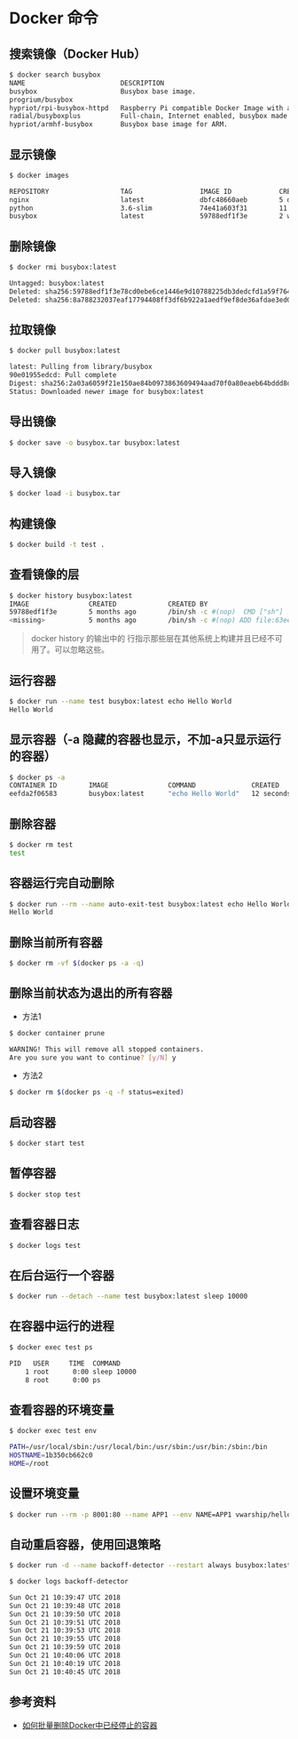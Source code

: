 # Docker 命令

## 搜索镜像（Docker Hub）
``` bash
$ docker search busybox
NAME                        DESCRIPTION                                     STARS               OFFICIAL            AUTOMATED
busybox                     Busybox base image.                             1381                [OK]                
progrium/busybox                                                            68                                      [OK]
hypriot/rpi-busybox-httpd   Raspberry Pi compatible Docker Image with a …   44                                      
radial/busyboxplus          Full-chain, Internet enabled, busybox made f…   20                                      [OK]
hypriot/armhf-busybox       Busybox base image for ARM.                     9                                       
```

## 显示镜像
```bash
$ docker images

REPOSITORY                  TAG                 IMAGE ID            CREATED             SIZE
nginx                       latest              dbfc48660aeb        5 days ago          109MB
python                      3.6-slim            74e41a603f31        11 days ago         138MB
busybox                     latest              59788edf1f3e        2 weeks ago         1.15MB
```

## 删除镜像
```bash
$ docker rmi busybox:latest

Untagged: busybox:latest
Deleted: sha256:59788edf1f3e78cd0ebe6ce1446e9d10788225db3dedcfd1a59f764bad2b2690
Deleted: sha256:8a788232037eaf17794408ff3df6b922a1aedf9ef8de36afdae3ed0b0381907b
```

## 拉取镜像
```bash
$ docker pull busybox:latest

latest: Pulling from library/busybox
90e01955edcd: Pull complete 
Digest: sha256:2a03a6059f21e150ae84b0973863609494aad70f0a80eaeb64bddd8d92465812
Status: Downloaded newer image for busybox:latest
```

## 导出镜像
```bash
$ docker save -o busybox.tar busybox:latest
```

## 导入镜像
```bash
$ docker load -i busybox.tar 
```

## 构建镜像
```bash
$ docker build -t test .
```

## 查看镜像的层
```bash
$ docker history busybox:latest
IMAGE               CREATED             CREATED BY                                      SIZE                COMMENT
59788edf1f3e        5 months ago        /bin/sh -c #(nop)  CMD ["sh"]                   0B                  
<missing>           5 months ago        /bin/sh -c #(nop) ADD file:63eebd629a5f7558c…   1.15MB              
```
  > docker history 的输出中的 <missing> 行指示那些层在其他系统上构建并且已经不可用了。可以忽略这些。

## 运行容器
```bash
$ docker run --name test busybox:latest echo Hello World
Hello World
```

## 显示容器（-a 隐藏的容器也显示，不加-a只显示运行的容器）
```bash
$ docker ps -a
CONTAINER ID        IMAGE               COMMAND              CREATED             STATUS                      PORTS               NAMES
eefda2f06583        busybox:latest      "echo Hello World"   12 seconds ago      Exited (0) 11 seconds ago                       test
```

## 删除容器
```bash
$ docker rm test
test
```

## 容器运行完自动删除
```bash 
$ docker run --rm --name auto-exit-test busybox:latest echo Hello World
Hello World
```

## 删除当前所有容器
```bash
$ docker rm -vf $(docker ps -a -q)
```

## 删除当前状态为退出的所有容器
* 方法1
```bash
$ docker container prune

WARNING! This will remove all stopped containers.
Are you sure you want to continue? [y/N] y
```

* 方法2
```bash
$ docker rm $(docker ps -q -f status=exited)
```

## 启动容器
```bash
$ docker start test
```

## 暂停容器
```bash
$ docker stop test
```

## 查看容器日志
```bash
$ docker logs test
```

## 在后台运行一个容器
```bash
$ docker run --detach --name test busybox:latest sleep 10000
```

## 在容器中运行的进程
```bash
$ docker exec test ps

PID   USER     TIME  COMMAND
    1 root      0:00 sleep 10000
    8 root      0:00 ps
```

## 查看容器的环境变量
```bash
$ docker exec test env

PATH=/usr/local/sbin:/usr/local/bin:/usr/sbin:/usr/bin:/sbin:/bin
HOSTNAME=1b350cb662c0
HOME=/root
```

## 设置环境变量
```bash
$ docker run --rm -p 8001:80 --name APP1 --env NAME=APP1 vwarship/hello-world:latest
```

## 自动重启容器，使用回退策略
```bash
$ docker run -d --name backoff-detector --restart always busybox:latest date

$ docker logs backoff-detector

Sun Oct 21 10:39:47 UTC 2018
Sun Oct 21 10:39:48 UTC 2018
Sun Oct 21 10:39:50 UTC 2018
Sun Oct 21 10:39:51 UTC 2018
Sun Oct 21 10:39:53 UTC 2018
Sun Oct 21 10:39:55 UTC 2018
Sun Oct 21 10:39:59 UTC 2018
Sun Oct 21 10:40:06 UTC 2018
Sun Oct 21 10:40:19 UTC 2018
Sun Oct 21 10:40:45 UTC 2018
```

## 参考资料
* [如何批量删除Docker中已经停止的容器](https://www.linuxidc.com/Linux/2018-02/150708.htm)
